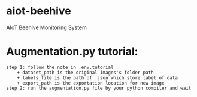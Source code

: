 # aiot-beehive
AIoT Beehive Monitoring System


# Augmentation.py tutorial:
    step 1: follow the note in .env.tutorial
        + dataset_path is the original images's folder path
        + labels_file is the path of .json which store label of data
        + export_path is the exportation location for new image
    step 2: run the augmentation.py file by your python compiler and wait